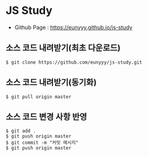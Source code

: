 # JS Study

- Github Page : https://eunyyy.github.io/js-study

## 소스 코드 내려받기(최초 다운로드)

```
$ git clone https://github.com/eunyyy/js-study.git
```

## 소스 코드 내려받기(동기화)

```
$ git pull origin master
```

## 소스 코드 변경 사항 반영

```
$ git add .
$ git push origin master
$ git commit -m "커밋 메시지"
$ git push origin master
```
